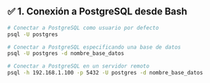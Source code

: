 ## ✅ 1. Conexión a PostgreSQL desde Bash

```bash
# Conectar a PostgreSQL como usuario por defecto
psql -U postgres

# Conectar a PostgreSQL especificando una base de datos
psql -U postgres -d nombre_base_datos

# Conectar a PostgreSQL en un servidor remoto
psql -h 192.168.1.100 -p 5432 -U postgres -d nombre_base_datos
